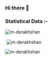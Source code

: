 ### Hi there 👋

<!--
**m-derakhshan/m-derakhshan** is a ✨ _special_ ✨ repository because its `README.md` (this file) appears on your GitHub profile.

Here are some ideas to get you started:

- 🔭 I’m currently working on ...
- 🌱 I’m currently learning ...
- 👯 I’m looking to collaborate on ...
- 🤔 I’m looking for help with ...
- 💬 Ask me about ...
- 📫 How to reach me: ...
- 😄 Pronouns: ...
- ⚡ Fun fact: ...
-->

<h3>Statistical Data :-</h3>

<div>
<p><img align="center"
    src="https://github-readme-stats.vercel.app/api/top-langs?username=m-derakhshan&show_icons=true&locale=en&layout=compact"
    alt="m-derakhshan" /></p>

<p>&nbsp;<img align="center" src="https://github-readme-stats.vercel.app/api?username=m-derakhshan&show_icons=true&locale=en"
    alt="m-derakhshan" /></p>

</div>

<p><img align="center" src="https://github-readme-streak-stats.herokuapp.com/?user=m-derakhshan&" alt="m-derakhshan" /></p>
